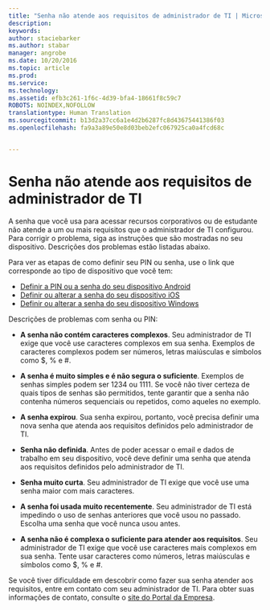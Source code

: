 ```yaml
---
title: "Senha não atende aos requisitos de administrador de TI | Microsoft Intune"
description: 
keywords: 
author: staciebarker
ms.author: stabar
manager: angrobe
ms.date: 10/20/2016
ms.topic: article
ms.prod: 
ms.service: 
ms.technology: 
ms.assetid: efb3c261-1f6c-4d39-bfa4-18661f8c59c7
ROBOTS: NOINDEX,NOFOLLOW
translationtype: Human Translation
ms.sourcegitcommit: b13d2a37cc6a1e4d2b6287fc8d43675441386f03
ms.openlocfilehash: fa9a3a89e50e8d03beb2efc067925ca0a4fcd68c


---
```


# Senha não atende aos requisitos de administrador de TI

A senha que você usa para acessar recursos corporativos ou de estudante não atende a um ou mais requisitos que o administrador de TI configurou. Para corrigir o problema, siga as instruções que são mostradas no seu dispositivo. Descrições dos problemas estão listadas abaixo.

Para ver as etapas de como definir seu PIN ou senha, use o link que corresponde ao tipo de dispositivo que você tem:

- [Definir a PIN ou a senha do seu dispositivo Android](set-your-pin-or-password-android.md)
- [Definir ou alterar a senha do seu dispositivo iOS](set-or-change-your-passcode-ios.md)
- [Definir ou alterar a senha do seu dispositivo Windows](set-or-change-your-password-windows.md)

Descrições de problemas com senha ou PIN:

- **A senha não contém caracteres complexos**. Seu administrador de TI exige que você use caracteres complexos em sua senha. Exemplos de caracteres complexos podem ser números, letras maiúsculas e símbolos como $, % e #. 

- **A senha é muito simples e é não segura o suficiente**. Exemplos de senhas simples podem ser 1234 ou 1111. Se você não tiver certeza de quais tipos de senhas são permitidos, tente garantir que a senha não contenha números sequenciais ou repetidos, como aqueles no exemplo.

- **A senha expirou**. Sua senha expirou, portanto, você precisa definir uma nova senha que atenda aos requisitos definidos pelo administrador de TI.

- **Senha não definida**. Antes de poder acessar o email e dados de trabalho em seu dispositivo, você deve definir uma senha que atenda aos requisitos definidos pelo administrador de TI.

- **Senha muito curta**. Seu administrador de TI exige que você use uma senha maior com mais caracteres.

- **A senha foi usada muito recentemente**. Seu administrador de TI está impedindo o uso de senhas anteriores que você usou no passado. Escolha uma senha que você nunca usou antes. 

- **A senha não é complexa o suficiente para atender aos requisitos**. Seu administrador de TI exige que você use caracteres mais complexos em sua senha. Tente usar caracteres como números, letras maiúsculas e símbolos como $, % e #. 

Se você tiver dificuldade em descobrir como fazer sua senha atender aos requisitos, entre em contato com seu administrador de TI. Para obter suas informações de contato, consulte o [site do Portal da Empresa](http://portal.manage.microsoft.com).



<!--HONumber=Oct16_HO3-->


